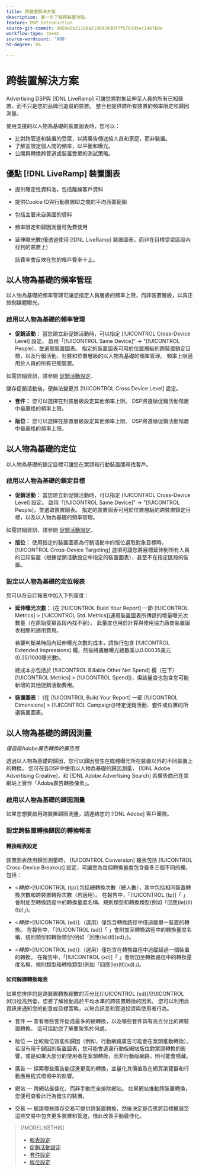 ```yaml
---
title: 跨裝置解決方案
description: 進一步了解跨裝置功能。
feature: DSP Introduction
source-git-commit: 3059a5b211a8a219b02930f7f5763d5ec1467b8e
workflow-type: tm+mt
source-wordcount: '999'
ht-degree: 0%

---
```


# 跨裝置解決方案

Advertising DSP與 [!DNL LiveRamp] 可讓您將對象延伸至人員的所有已知裝置，而不只是您的品牌已追蹤的裝置。 整合也提供跨所有裝置的頻率限定和歸因測量。

使用支援的以人物為基礎的裝置圖表時，您可以：

* 比對跨管道和裝置的受眾，以將廣告傳送給人員和家庭，而非裝置。
* 了解並限定個人間的頻率，以平衡和曝光。
* 公開與轉換跨管道或裝置受眾的測試策略。

## 優點 [!DNL LiveRamp] 裝置圖表

* 提供確定性資料池，包括離線客戶資料

* 提供Cookie ID與行動裝置ID之間的平均涵蓋範圍

* 包括主要來自美國的資料

* 頻率限定和歸因測量可免費使用

* 延伸曝光數(僅透過使用 [!DNL LiveRamp] 裝置圖表，而非在目標受眾區段內找到的裝置上)

   該費率會反映在您的帳戶費率卡上。

## 以人物為基礎的頻率管理

以人物為基礎的頻率管理可讓您指定人員層級的頻率上限，而非裝置層級，以真正控制媒體曝光。

### 啟用以人物為基礎的頻率管理

* **促銷活動：** 當您建立新促銷活動時，可以指定 [!UICONTROL Cross-Device Level] 設定。 啟用「[!UICONTROL Same Device]&quot; -> &quot;[!UICONTROL People]，並選取裝置圖表。 指定的裝置圖表可用於位置層級的跨裝置鎖定目標，以及行銷活動、封裝和位置層級的以人物為基礎的頻率管理。 頻率上限適用於人員的所有已知裝置。

如需詳細資訊，請參閱 [促銷活動設定](/help/dsp/campaign-management/campaigns/campaign-settings.md).

儲存促銷活動後，便無法變更其 [!UICONTROL Cross Device Level] 設定。

* **套件：**  您可以選擇在封裝層級設定其他頻率上限。 DSP將遵循促銷活動階層中最嚴格的頻率上限。

* **版位：** 您可以選擇在放置層級設定其他頻率上限。 DSP將遵循促銷活動階層中最嚴格的頻率上限。

## 以人物為基礎的定位

以人物為基礎的鎖定目標可讓您在案頭和行動裝置間尋找客戶。

### 啟用以人物為基礎的鎖定目標

* **促銷活動：** 當您建立新促銷活動時，可以指定 [!UICONTROL Cross-Device Level] 設定。 啟用「[!UICONTROL Same Device]&quot; -> &quot;[!UICONTROL People]，並選取裝置圖表。 指定的裝置圖表可用於位置層級的跨裝置鎖定目標，以及以人物為基礎的頻率管理。

如需詳細資訊，請參閱 [促銷活動設定](/help/dsp/campaign-management/campaigns/campaign-settings.md).

* **版位：** 使用指定的裝置圖表為行銷活動中的版位選取對象目標時， [!UICONTROL Cross-Device Targeting] 選項可讓您將目標延伸到所有人員的已知裝置（根據促銷活動設定中指定的裝置圖表），甚至不在指定區段的裝置。

### 設定以人物為基礎的定位報表

您可以在自訂報表中加入下列量度：

* **延伸曝光次數：** (在 [!UICONTROL Build Your Report] 一節 [!UICONTROL Metrics] > [!UICONTROL Std. Metrics])運用裝置圖表所傳遞的增量曝光次數量（在原始受眾區段內找不到）。 此量度也用於計算與使用協力廠商裝置圖表相關的適用費用。

   若要判斷某時段內延伸曝光次數的成本，請執行包含 [!UICONTROL Extended Impressions] 欄，然後將擴展曝光總數乘以0.00035美元(0.35/1000曝光數)。

   總成本亦包括於 [!UICONTROL Billable Other Net Spend] 欄（在下） [!UICONTROL Metrics] > [!UICONTROL Spend])，但該量度也包含您可能新增的其他促銷活動費用。

* **裝置圖表：** (在 [!UICONTROL Build Your Report] 一節 [!UICONTROL Dimensions] > [!UICONTROL Campaign])特定促銷活動、套件或位置的所選裝置圖表。

## 以人物為基礎的歸因測量

*僅追蹤Adobe廣告轉換的廣告商*

透過以人物為基礎的歸因，您可以歸因發生在媒體曝光所在裝置以外的不同裝置上的轉換。 您可在各DSP中使用以人物為基礎的歸因測量， [!DNL Adobe Advertising Creative]，和 [!DNL Adobe Advertising Search] 若廣告商已在其網站上實作「Adobe廣告轉換像素」。

### 啟用以人物為基礎的歸因測量

如果您想要啟用跨裝置歸因測量，請連絡您的 [!DNL Adobe] 客戶團隊。

### 設定跨裝置轉換歸因的轉換報表

#### 轉換報表設定

裝置圖表啟用歸因測量時， [!UICONTROL Conversion] 報表包括 [!UICONTROL Cross-Device Breakout] 設定，可讓您為每個轉換量度包含最多三個不同的欄，包括：

* &lt;*轉換*>[!UICONTROL (tp)]:包括總轉換次數（總人數），其中包括相同裝置轉換次數和跨裝置轉換次數（若適用）。 在報告中，「[!UICONTROL (tp)]「 」會附加至轉換路徑中的轉換量度名稱、規則類型和轉換類型(例如「回應(le)(tl)(tp)」)。

* &lt;*轉換*>[!UICONTROL (sd)]:（選用）僅包含轉換路徑中僅追蹤單一裝置的轉換。 在報告中，「[!UICONTROL (sd)]「 」會附加至轉換路徑中的轉換量度名稱、規則類型和轉換類型(例如「回應(le)(tl)(sd)」)。

* &lt;*轉換*>[!UICONTROL (xd)]:（選用）僅包含在轉換路徑中追蹤超過一個裝置的轉換。 在報告中，「[!UICONTROL (xd)]「 」會附加至轉換路徑中的轉換量度名稱、規則類型和轉換類型(例如「回應(le)(tl)(xd)」)。

#### 如何解譯轉換報表

如果您排序的是跨裝置轉換總數的百分比([!UICONTROL (xd)]/[!UICONTROL (tl)])從高到低，您將了解推動高於平均水準的跨裝置轉換的因素。 您可以利用此資訊來通知您的創意或目標策略，以符合訊息和管道投資與使用者行為。

* 套件 — 查看哪些套件促成最多的總轉換，以及哪些套件具有高百分比的跨裝置轉換。 這可協助您了解要聚焦於何處。

* 版位 — 比較版位效能和歸因（例如，行動網路廣告可能會在案頭推動轉換）。 若沒有用于歸因的裝置圖表，您可能會遺漏行動版網站版位對案頭轉換的影響，或是如果大部分的使用者在案頭轉換，而非行動版網路，則可能會隱藏。

* 廣告 — 探索哪些廣告能促進更高的轉換，並量化其價值及在網頁瀏覽器和行動應用程式環境中的影響。

* 網站 — 跨網站最佳化，而非手動完全排除網站。 如果網站推動跨裝置轉換，您便可查看此行為發生的裝置。

* 交易 — 驗證哪些庫存交易可提供跨裝置轉換，然後決定是否應將目標擴展至這些交易中包含更多裝置和管道，借此改善手動最佳化。

>[!MORELIKETHIS]
>
>* [報表設定](/help/dsp/reports/report-settings.md)
>* [促銷活動設定](/help/dsp/campaign-management/campaigns/campaign-settings.md)
>* [套件設定](/help/dsp/campaign-management/packages/package-settings.md)
>* [版位設定](/help/dsp/campaign-management/placements/placement-settings.md)

